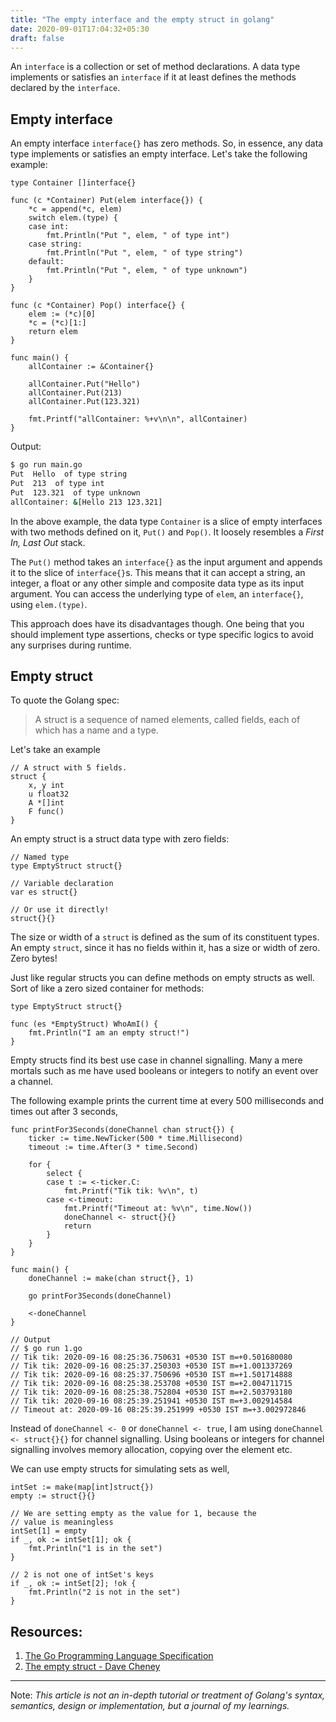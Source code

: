 ```yaml
---
title: "The empty interface and the empty struct in golang"
date: 2020-09-01T17:04:32+05:30
draft: false
---
```


An `interface` is a collection or set of method declarations. A data type implements or satisfies an `interface` if it at least defines the methods declared by the `interface`.

## Empty interface

An empty interface `interface{}` has zero methods. So, in essence, any data type implements or satisfies an empty interface. Let's take the following example:

```golang
type Container []interface{}

func (c *Container) Put(elem interface{}) {
    *c = append(*c, elem)
    switch elem.(type) {
    case int:
        fmt.Println("Put ", elem, " of type int")
    case string:
        fmt.Println("Put ", elem, " of type string")
    default:
        fmt.Println("Put ", elem, " of type unknown")
    }
}

func (c *Container) Pop() interface{} {
    elem := (*c)[0]
    *c = (*c)[1:]
    return elem
}

func main() {
    allContainer := &Container{}

    allContainer.Put("Hello")
    allContainer.Put(213)
    allContainer.Put(123.321)

    fmt.Printf("allContainer: %+v\n\n", allContainer)
}
```

Output:

```sh
$ go run main.go
Put  Hello  of type string
Put  213  of type int
Put  123.321  of type unknown
allContainer: &[Hello 213 123.321]
```

In the above example, the data type `Container` is a slice of empty interfaces with two methods defined on it, `Put()` and `Pop()`. It loosely resembles a _First In, Last Out_ stack.

The `Put()` method takes an `interface{}` as the input argument and appends it to the slice of `interface{}`s. This means that it can accept a string, an integer, a float or any other simple and composite data type as its input argument. You can access the underlying type of `elem`, an `interface{}`, using `elem.(type)`.

This approach does have its disadvantages though. One being that you should implement type assertions, checks or type specific logics to avoid any surprises during runtime.

## Empty struct

To quote the Golang spec:

> A struct is a sequence of named elements, called fields, each of which has a name and a type.

Let's take an example

```golang
// A struct with 5 fields.
struct {
    x, y int
    u float32
    A *[]int
    F func()
}
```

An empty struct is a struct data type with zero fields:

```golang
// Named type
type EmptyStruct struct{}

// Variable declaration
var es struct{}

// Or use it directly!
struct{}{}
```

The size or width of a `struct` is defined as the sum of its constituent types. An empty `struct`, since it has no fields within it, has a size or width of zero. Zero bytes!

Just like regular structs you can define methods on empty structs as well. Sort of like a zero sized container for methods:

```golang
type EmptyStruct struct{}

func (es *EmptyStruct) WhoAmI() {
    fmt.Println("I am an empty struct!")
}
```

Empty structs find its best use case in channel signalling. Many a mere mortals such as me have used booleans or integers to notify an event over a channel.

The following example prints the current time at every 500 milliseconds and times out after 3 seconds,

```golang
func printFor3Seconds(doneChannel chan struct{}) {
    ticker := time.NewTicker(500 * time.Millisecond)
    timeout := time.After(3 * time.Second)

    for {
        select {
        case t := <-ticker.C:
            fmt.Printf("Tik tik: %v\n", t)
        case <-timeout:
            fmt.Printf("Timeout at: %v\n", time.Now())
            doneChannel <- struct{}{}
            return
        }
    }
}

func main() {
    doneChannel := make(chan struct{}, 1)

    go printFor3Seconds(doneChannel)

    <-doneChannel
}

// Output
// $ go run 1.go
// Tik tik: 2020-09-16 08:25:36.750631 +0530 IST m=+0.501680080
// Tik tik: 2020-09-16 08:25:37.250303 +0530 IST m=+1.001337269
// Tik tik: 2020-09-16 08:25:37.750696 +0530 IST m=+1.501714888
// Tik tik: 2020-09-16 08:25:38.253708 +0530 IST m=+2.004711715
// Tik tik: 2020-09-16 08:25:38.752804 +0530 IST m=+2.503793180
// Tik tik: 2020-09-16 08:25:39.251941 +0530 IST m=+3.002914584
// Timeout at: 2020-09-16 08:25:39.251999 +0530 IST m=+3.002972846
```

Instead of `doneChannel <- 0` or `doneChannel <- true`, I am using `doneChannel <- struct{}{}` for channel signalling. Using booleans or integers for channel signalling involves memory allocation, copying over the element etc.

We can use empty structs for simulating sets as well,

```golang
intSet := make(map[int]struct{})
empty := struct{}{}

// We are setting empty as the value for 1, because the
// value is meaningless
intSet[1] = empty
if _, ok := intSet[1]; ok {
    fmt.Println("1 is in the set")
}

// 2 is not one of intSet's keys
if _, ok := intSet[2]; !ok {
    fmt.Println("2 is not in the set")
}
```

## Resources:

1. [The Go Programming Language Specification](https://golang.org/ref/spec#Struct_types)
2. [The empty struct - Dave Cheney](https://dave.cheney.net/2014/03/25/the-empty-struct)

---

Note: _This article is not an in-depth tutorial or treatment of Golang's syntax, semantics, design or implementation, but a journal of my learnings._
